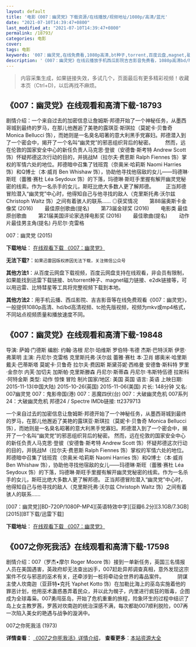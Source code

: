 ```yaml
---
layout: default
title: '电影《007：幽灵党》下载资源/在线播放/视频地址/1080p/高清/蓝光'
date: "2021-07-10T14:39:47+0800"
last_modified_at: "2021-07-10T14:39:47+0800"
permalink: /18793/
categories: 电影
cover:
tags: 电影
keywords: '007：幽灵党,在线免费看,1080p高清,bt种子,torrent,百度云盘,magnet,磁力链,迅雷下载资源'
description: '《007：幽灵党》在线云播放手机西瓜影院吉吉影音免费看，1080p高清bd/hd未删减完整版和tc抢先枪版，mkv/mp4格式，附带bt/torrent种子、magnet/磁力链、百度云盘、网盘资源迅雷下载链接'
---
```


>内容采集生成，如果链接失效，多试几个，页面最后有更多精彩视频！收藏本页（Ctrl+D)，以后再找不麻烦。


## 《007：幽灵党》在线观看和高清下载-18793

剧情介绍：一个来自过去的加密信息让詹姆斯·邦德开始了一个神秘任务，从墨西哥城到最终的罗马，在那儿他邂逅了美艳的露琪亚·斯琪拉（莫妮卡·贝鲁奇 Monica Bellucci 饰），而她则是一名臭名昭著的意大利黑手党寡妇。邦德潜入到了一个密会中，揭开了一个名叫“幽灵党”的邪恶组织背后的秘密。   　　然而，远在伦敦的国家安全中心的新任负责人马克思·登彼（安德鲁·斯考特 Andrew Scott 饰）怀疑邦德这次行动的目的，并挑战M（拉尔夫·费恩斯 Ralph Fiennes 饰）掌权的军情六处的地位。邦德暗中召集了钱班霓（奈奥米·哈莉斯 Naomi Harries 饰）和Q博士（本·威肖 Ben Whishaw 饰），协助他寻找他宿敌的女儿——玛德琳·斯旺（蕾雅·赛杜 Léa Seydoux 饰）的下落，玛德琳·斯旺手里握有解开幽灵党秘密的线索。作为一名杀手的女儿，斯旺比绝大多数人更了解邦德。   　　正当邦德冒险潜入“幽灵党”中心时，他得知自己与他寻找的敌人（克里斯托弗·沃尔兹 Christoph Waltz 饰）之间有着骇人的联系……   ◎获奖情况   　　第88届奥斯卡金像奖 (2016) 　　最佳原创歌曲(提名)   　　第73届金球奖 (2016) 　　电影类 最佳原创歌曲   　　第21届美国评论家选择电影奖 (2016) 　　最佳歌曲(提名) 　　动作片最佳男主角(提名) 丹尼尔·克雷格


007：幽灵党 (2015)

**下载地址**： [在线观看下载 《007：幽灵党》](https://www.btbtdy.me/btdy/dy1260.html) 


**无法下载?**：`如果迅雷因版权原因无法下载，关注微信公众号 `

**其他方法1**：从百度云网盘下载视频，百度云网盘支持在线观看，非会员有限制，如果能找到迅雷下载链接、bt/torrent种子、magnet磁力链接、e2dk链接等，可以用迅雷、比特彗星等工具将完整视频下载到本地。

**其他方法2**：用手机云播、西瓜影院、吉吉影音等在线免费观看《007：幽灵党》，一般提供1080p高清、hd/bd高清视频、tc抢先版视频，视频为mkv或mp4格式，不同站点视频质量和播放速度不同。


## 《007：幽灵党》在线观看和高清下载-19848

导演: 萨姆·门德斯 编剧: 约翰·洛根 尼尔·珀维斯 罗伯特·韦德 杰斯·巴特沃斯 伊恩·弗莱明 主演: 丹尼尔·克雷格 克里斯托弗·沃尔兹 蕾雅·赛杜 本·卫肖 娜奥米·哈里斯 戴夫·巴蒂斯塔 莫妮卡·贝鲁奇 拉尔夫·费因斯 斯黛芬妮·西格曼 安德鲁·斯科特 罗里·金奈尔 内芙·加切夫 加斯帕·克里斯滕森 丹尼尔·斯蒂森 丹尼尔·韦斯特伍德 拉斯科·阿特金斯 类型: 动作 惊悚 冒险 制片国家/地区: 美国 英国 语言: 英语 上映日期: 2015-11-13(中国大陆) 2015-10-26(英国) 2015-11-06(美国) 片长: 148分钟 又名: 007幽灵党 007：鬼影帝国(港) 007：恶魔四伏(台) 007：大破幽灵危机 007系列24：大破幽灵危机 邦德24 / Spectre IMDb链接: tt2379713

一个来自过去的加密信息让詹姆斯·邦德开始了一个神秘任务，从墨西哥城到最终的罗马，在那儿他邂逅了美艳的露琪亚·斯琪拉（莫妮卡·贝鲁奇 Monica Bellucci 饰），而她则是一名臭名昭著的意大利黑手党寡妇。邦德潜入到了一个密会中，揭开了一个名叫“幽灵党”的邪恶组织背后的秘密。 然而，远在伦敦的国家安全中心的新任负责人马克思·登彼（安德鲁·斯考特 Andrew Scott 饰）怀疑邦德这次行动的目的，并挑战M（拉尔夫·费恩斯 Ralph Fiennes 饰）掌权的军情六处的地位。邦德暗中召集了钱班霓（奈奥米·哈莉斯 Naomi Harries 饰）和Q博士（本·威肖 Ben Whishaw 饰），协助他寻找他宿敌的女儿——玛德琳·斯旺（蕾雅·赛杜 Léa Seydoux 饰）的下落，玛德琳·斯旺手里握有解开幽灵党秘密的线索。作为一名杀手的女儿，斯旺比绝大多数人更了解邦德。 正当邦德冒险潜入“幽灵党”中心时，他得知自己与他寻找的敌人（克里斯托弗·沃尔兹 Christoph Waltz 饰）之间有着骇人的联系……


[007：幽灵党][BD-720P/1080P-MP4][英语特效中字][豆瓣6.2分][3.1GB/7.3GB][2015][BT下载/迅雷下载]

**下载地址**： [在线观看下载 《007：幽灵党》](https://www.btdx8.com/torrent/spectre_2015.html) 


## 《007之你死我活》在线观看和高清下载-17598

剧情介绍：007（罗杰•摩尔 Roger Moore 饰）接到一单新任务，英国三名情报人员在美国遇害，英政府却无法查出凶手，007赶赴异邦调查真相，意外发现这宗案件不仅与邪恶的巫术有关，还牵涉到一桩将牵动全世界的毒品案件。  　　阴谋主使人坎南迦（亚菲特•克托 Yaphet Kotto 饰）在加勒比海上的巫岛实施着他的罪恶计划，他用巫术蛊惑愚弄着民众，并以此为幌子，内里进行疯狂的贩毒，企图成为全球毒枭。007勇闯巫岛，开始了危机重重的旅程，险象环生的过程中结识了岛上女主教罗茜，罗茜对坎南迦的统治深感不满，每次都助007顺利脱险，007再一次陷入美女的艳遇与战争的漩涡中。


007之你死我活 (1973)

**详情查看**： [《007之你死我活》详情介绍](/movie/17598/)， **查看更多**：[本站资源大全](/movie/t/all/)

